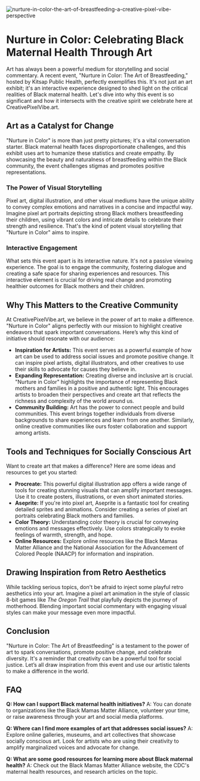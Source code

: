 ![nurture-in-color-the-art-of-breastfeeding-a-creative-pixel-vibe-perspective](https://images.pexels.com/photos/13191784/pexels-photo-13191784.jpeg?auto=compress&cs=tinysrgb&fit=crop&h=627&w=1200)

# Nurture in Color: Celebrating Black Maternal Health Through Art

Art has always been a powerful medium for storytelling and social commentary. A recent event, "Nurture in Color: The Art of Breastfeeding," hosted by Kitsap Public Health, perfectly exemplifies this. It's not just an art exhibit; it's an interactive experience designed to shed light on the critical realities of Black maternal health. Let's dive into why this event is so significant and how it intersects with the creative spirit we celebrate here at CreativePixelVibe.art.

## Art as a Catalyst for Change

"Nurture in Color" is more than just pretty pictures; it's a vital conversation starter. Black maternal health faces disproportionate challenges, and this exhibit uses art to humanize these statistics and create empathy. By showcasing the beauty and naturalness of breastfeeding within the Black community, the event challenges stigmas and promotes positive representations.

### The Power of Visual Storytelling

Pixel art, digital illustration, and other visual mediums have the unique ability to convey complex emotions and narratives in a concise and impactful way. Imagine pixel art portraits depicting strong Black mothers breastfeeding their children, using vibrant colors and intricate details to celebrate their strength and resilience. That's the kind of potent visual storytelling that "Nurture in Color" aims to inspire.

### Interactive Engagement

What sets this event apart is its interactive nature. It's not a passive viewing experience. The goal is to engage the community, fostering dialogue and creating a safe space for sharing experiences and resources. This interactive element is crucial for driving real change and promoting healthier outcomes for Black mothers and their children.

## Why This Matters to the Creative Community

At CreativePixelVibe.art, we believe in the power of art to make a difference. "Nurture in Color" aligns perfectly with our mission to highlight creative endeavors that spark important conversations. Here’s why this kind of initiative should resonate with our audience:

*   **Inspiration for Artists:** This event serves as a powerful example of how art can be used to address social issues and promote positive change. It can inspire pixel artists, digital illustrators, and other creatives to use their skills to advocate for causes they believe in.
*   **Expanding Representation:** Creating diverse and inclusive art is crucial. "Nurture in Color" highlights the importance of representing Black mothers and families in a positive and authentic light. This encourages artists to broaden their perspectives and create art that reflects the richness and complexity of the world around us.
*   **Community Building:** Art has the power to connect people and build communities. This event brings together individuals from diverse backgrounds to share experiences and learn from one another. Similarly, online creative communities like ours foster collaboration and support among artists.

## Tools and Techniques for Socially Conscious Art

Want to create art that makes a difference? Here are some ideas and resources to get you started:

*   **Procreate:** This powerful digital illustration app offers a wide range of tools for creating stunning visuals that can amplify important messages. Use it to create posters, illustrations, or even short animated stories.
*   **Aseprite:** If you're into pixel art, Aseprite is a fantastic tool for creating detailed sprites and animations. Consider creating a series of pixel art portraits celebrating Black mothers and families.
*   **Color Theory:** Understanding color theory is crucial for conveying emotions and messages effectively. Use colors strategically to evoke feelings of warmth, strength, and hope.
*   **Online Resources:** Explore online resources like the Black Mamas Matter Alliance and the National Association for the Advancement of Colored People (NAACP) for information and inspiration.

## Drawing Inspiration from Retro Aesthetics

While tackling serious topics, don't be afraid to inject some playful retro aesthetics into your art. Imagine a pixel art animation in the style of classic 8-bit games like *The Oregon Trail* that playfully depicts the journey of motherhood. Blending important social commentary with engaging visual styles can make your message even more impactful.

## Conclusion

"Nurture in Color: The Art of Breastfeeding" is a testament to the power of art to spark conversations, promote positive change, and celebrate diversity. It's a reminder that creativity can be a powerful tool for social justice. Let’s all draw inspiration from this event and use our artistic talents to make a difference in the world.

## FAQ

**Q: How can I support Black maternal health initiatives?**
A: You can donate to organizations like the Black Mamas Matter Alliance, volunteer your time, or raise awareness through your art and social media platforms.

**Q: Where can I find more examples of art that addresses social issues?**
A: Explore online galleries, museums, and art collectives that showcase socially conscious art. Look for artists who are using their creativity to amplify marginalized voices and advocate for change.

**Q: What are some good resources for learning more about Black maternal health?**
A: Check out the Black Mamas Matter Alliance website, the CDC's maternal health resources, and research articles on the topic.